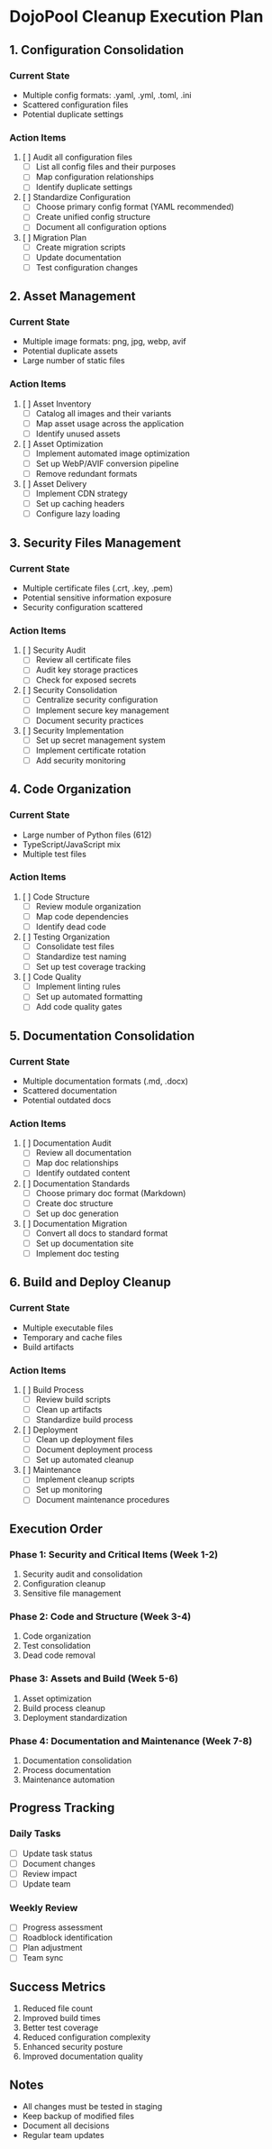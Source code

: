 # DojoPool Cleanup Execution Plan

## 1. Configuration Consolidation
### Current State
- Multiple config formats: .yaml, .yml, .toml, .ini
- Scattered configuration files
- Potential duplicate settings

### Action Items
1. [ ] Audit all configuration files
   - [ ] List all config files and their purposes
   - [ ] Map configuration relationships
   - [ ] Identify duplicate settings

2. [ ] Standardize Configuration
   - [ ] Choose primary config format (YAML recommended)
   - [ ] Create unified config structure
   - [ ] Document all configuration options

3. [ ] Migration Plan
   - [ ] Create migration scripts
   - [ ] Update documentation
   - [ ] Test configuration changes

## 2. Asset Management
### Current State
- Multiple image formats: png, jpg, webp, avif
- Potential duplicate assets
- Large number of static files

### Action Items
1. [ ] Asset Inventory
   - [ ] Catalog all images and their variants
   - [ ] Map asset usage across the application
   - [ ] Identify unused assets

2. [ ] Asset Optimization
   - [ ] Implement automated image optimization
   - [ ] Set up WebP/AVIF conversion pipeline
   - [ ] Remove redundant formats

3. [ ] Asset Delivery
   - [ ] Implement CDN strategy
   - [ ] Set up caching headers
   - [ ] Configure lazy loading

## 3. Security Files Management
### Current State
- Multiple certificate files (.crt, .key, .pem)
- Potential sensitive information exposure
- Security configuration scattered

### Action Items
1. [ ] Security Audit
   - [ ] Review all certificate files
   - [ ] Audit key storage practices
   - [ ] Check for exposed secrets

2. [ ] Security Consolidation
   - [ ] Centralize security configuration
   - [ ] Implement secure key management
   - [ ] Document security practices

3. [ ] Security Implementation
   - [ ] Set up secret management system
   - [ ] Implement certificate rotation
   - [ ] Add security monitoring

## 4. Code Organization
### Current State
- Large number of Python files (612)
- TypeScript/JavaScript mix
- Multiple test files

### Action Items
1. [ ] Code Structure
   - [ ] Review module organization
   - [ ] Map code dependencies
   - [ ] Identify dead code

2. [ ] Testing Organization
   - [ ] Consolidate test files
   - [ ] Standardize test naming
   - [ ] Set up test coverage tracking

3. [ ] Code Quality
   - [ ] Implement linting rules
   - [ ] Set up automated formatting
   - [ ] Add code quality gates

## 5. Documentation Consolidation
### Current State
- Multiple documentation formats (.md, .docx)
- Scattered documentation
- Potential outdated docs

### Action Items
1. [ ] Documentation Audit
   - [ ] Review all documentation
   - [ ] Map doc relationships
   - [ ] Identify outdated content

2. [ ] Documentation Standards
   - [ ] Choose primary doc format (Markdown)
   - [ ] Create doc structure
   - [ ] Set up doc generation

3. [ ] Documentation Migration
   - [ ] Convert all docs to standard format
   - [ ] Set up documentation site
   - [ ] Implement doc testing

## 6. Build and Deploy Cleanup
### Current State
- Multiple executable files
- Temporary and cache files
- Build artifacts

### Action Items
1. [ ] Build Process
   - [ ] Review build scripts
   - [ ] Clean up artifacts
   - [ ] Standardize build process

2. [ ] Deployment
   - [ ] Clean up deployment files
   - [ ] Document deployment process
   - [ ] Set up automated cleanup

3. [ ] Maintenance
   - [ ] Implement cleanup scripts
   - [ ] Set up monitoring
   - [ ] Document maintenance procedures

## Execution Order

### Phase 1: Security and Critical Items (Week 1-2)
1. Security audit and consolidation
2. Configuration cleanup
3. Sensitive file management

### Phase 2: Code and Structure (Week 3-4)
1. Code organization
2. Test consolidation
3. Dead code removal

### Phase 3: Assets and Build (Week 5-6)
1. Asset optimization
2. Build process cleanup
3. Deployment standardization

### Phase 4: Documentation and Maintenance (Week 7-8)
1. Documentation consolidation
2. Process documentation
3. Maintenance automation

## Progress Tracking

### Daily Tasks
- [ ] Update task status
- [ ] Document changes
- [ ] Review impact
- [ ] Update team

### Weekly Review
- [ ] Progress assessment
- [ ] Roadblock identification
- [ ] Plan adjustment
- [ ] Team sync

## Success Metrics
1. Reduced file count
2. Improved build times
3. Better test coverage
4. Reduced configuration complexity
5. Enhanced security posture
6. Improved documentation quality

## Notes
- All changes must be tested in staging
- Keep backup of modified files
- Document all decisions
- Regular team updates 